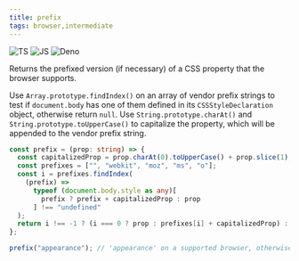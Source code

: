 ```yaml
---
title: prefix
tags: browser,intermediate
---
```


![TS](https://img.shields.io/badge/supports-typescript-blue.svg?style=flat-square)
![JS](https://img.shields.io/badge/supports-javascript-yellow.svg?style=flat-square)
![Deno](https://img.shields.io/badge/supports-deno-green.svg?style=flat-square)

Returns the prefixed version (if necessary) of a CSS property that the browser supports.

Use `Array.prototype.findIndex()` on an array of vendor prefix strings to test if `document.body` has one of them defined in its `CSSStyleDeclaration` object, otherwise return `null`.
Use `String.prototype.charAt()` and `String.prototype.toUpperCase()` to capitalize the property, which will be appended to the vendor prefix string.

```ts title="typescript"
const prefix = (prop: string) => {
  const capitalizedProp = prop.charAt(0).toUpperCase() + prop.slice(1);
  const prefixes = ["", "webkit", "moz", "ms", "o"];
  const i = prefixes.findIndex(
    (prefix) =>
      typeof (document.body.style as any)[
        prefix ? prefix + capitalizedProp : prop
      ] !== "undefined"
  );
  return i !== -1 ? (i === 0 ? prop : prefixes[i] + capitalizedProp) : null;
};
```

```ts title="typescript"
prefix("appearance"); // 'appearance' on a supported browser, otherwise 'webkitAppearance', 'mozAppearance', 'msAppearance' or 'oAppearance'
```

